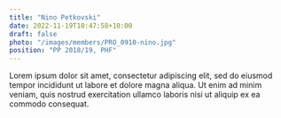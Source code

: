 ```yaml
---
title: "Nino Petkovski"
date: 2022-11-19T10:47:58+10:00
draft: false
photo: "/images/members/PRO_0910-nino.jpg"
position: "PP 2018/19, PHF"
---
```


Lorem ipsum dolor sit amet, consectetur adipiscing elit, sed do eiusmod tempor incididunt ut labore et dolore magna aliqua. Ut enim ad minim veniam, quis nostrud exercitation ullamco laboris nisi ut aliquip ex ea commodo consequat.